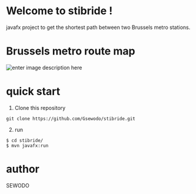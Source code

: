 # Welcome to stibride ! 
javafx project to get the shortest path between two Brussels metro stations.

# Brussels metro route map

![enter image description here](https://www.stib-mivb.be/irj/go/km/docs/horaires/2/schema/20221105/2_1.gif)

# quick start
1. Clone this repository
```
git clone https://github.com/Gsewodo/stibride.git
```
2. run 
```
$ cd stibride/
$ mvn javafx:run
```
# author
SEWODO 
